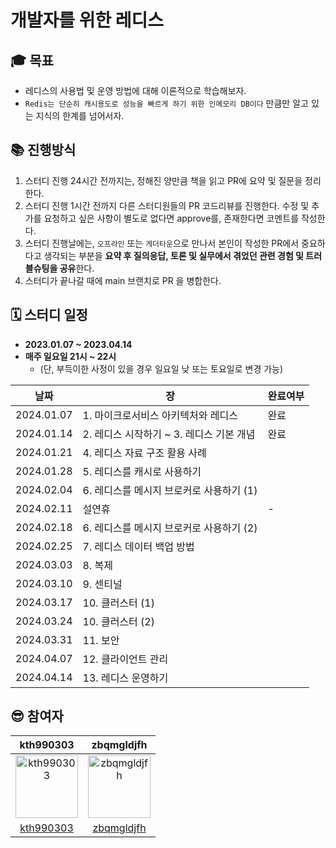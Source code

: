 
# 개발자를 위한 레디스 

## 🎓 목표
-  레디스의 사용법 및 운영 방법에 대해 이론적으로 학습해보자.
- `Redis는 단순히 캐시용도로 성능을 빠르게 하기 위한 인메모리 DB이다` 만큼만 알고 있는 지식의 한계를 넘어서자.

## 📚 진행방식
1. 스터디 진행 24시간 전까지는, 정해진 양만큼 책을 읽고 PR에 요약 및 질문을 정리한다.
2. 스터디 진행 1시간 전까지 다른 스터디원들의 PR 코드리뷰를 진행한다. 수정 및 추가를 요청하고 싶은 사항이 별도로 없다면 approve를, 존재한다면 코멘트를 작성한다. 
3. 스터디 진행날에는, `오프라인` 또는 `게더타운`으로 만나서 본인이 작성한 PR에서 중요하다고 생각되는 부분을 **요약 후 질의응답, 토론 및 실무에서 겪었던 관련 경험 및 트러블슈팅을 공유**한다.
4. 스터디가 끝나갈 때에 main 브랜치로 PR 을 병합한다.


## 🗓️ 스터디 일정
- **2023.01.07 ~ 2023.04.14**
- **매주 일요일 21시 ~ 22시**
  - (단, 부득이한 사정이 있을 경우 일요일 낮 또는 토요일로 변경 가능)

|날짜|장|완료여부|
|-|-|-|
|2024.01.07|1. 마이크로서비스 아키텍처와 레디스|완료|
|2024.01.14|2. 레디스 시작하기 ~ 3. 레디스 기본 개념|완료|
|2024.01.21|4. 레디스 자료 구조 활용 사례||
|2024.01.28|5. 레디스를 캐시로 사용하기||
|2024.02.04|6. 레디스를 메시지 브로커로 사용하기 (1)||
|2024.02.11|설연휴|-|
|2024.02.18|6. 레디스를 메시지 브로커로 사용하기 (2)||
|2024.02.25|7. 레디스 데이터 백업 방법||
|2024.03.03|8. 복제||
|2024.03.10|9. 센티널||
|2024.03.17|10. 클러스터 (1)||
|2024.03.24|10. 클러스터 (2)||
|2024.03.31|11. 보안||
|2024.04.07|12. 클라이언트 관리||
|2024.04.14|13. 레디스 운영하기||

## 😎 참여자
|                                               kth990303                                                   |                                              zbqmgldjfh                                                    |
|:---------------------------------------------------------------------------------------------------------:|:----------------------------------------------------------------------------------------------------------:|
| <img src="https://avatars.githubusercontent.com/u/57135043?v=4" alt="kth990303" width="100" height="100"> | <img src="https://avatars.githubusercontent.com/u/60593969?v=4" alt="zbqmgldjfh" width="100" height="100"> |
|                              [kth990303](https://github.com/kth990303)                                    |                              [zbqmgldjfh](https://github.com/zbqmgldjfh)                                   |
